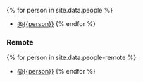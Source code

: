 {% for person in site.data.people %}
- [@{{person}}](https://github.com/{{person}})
{% endfor %}

### Remote
{% for person in site.data.people-remote %}
- [@{{person}}](https://github.com/{{person}})
{% endfor %}
